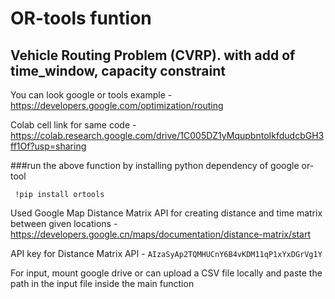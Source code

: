 # OR-tools funtion
## Vehicle Routing Problem (CVRP). with add of time_window, capacity constraint
You can look google or tools example - https://developers.google.com/optimization/routing

Colab cell link for same code - https://colab.research.google.com/drive/1C005DZ1yMqupbntoIkfdudcbGH3ff1Of?usp=sharing

###run the above function by installing python dependency of google or-tool
```
 !pip install ortools
```

Used Google Map Distance Matrix API for creating distance and time matrix between given locations - https://developers.google.cn/maps/documentation/distance-matrix/start

API key for Distance Matrix API - 
```AIzaSyAp2TQMHUCnY6B4vKDM11qP1xYxDGrVg1Y```

For input, mount google drive or can upload a CSV file locally and paste the path in the input file inside the main function
